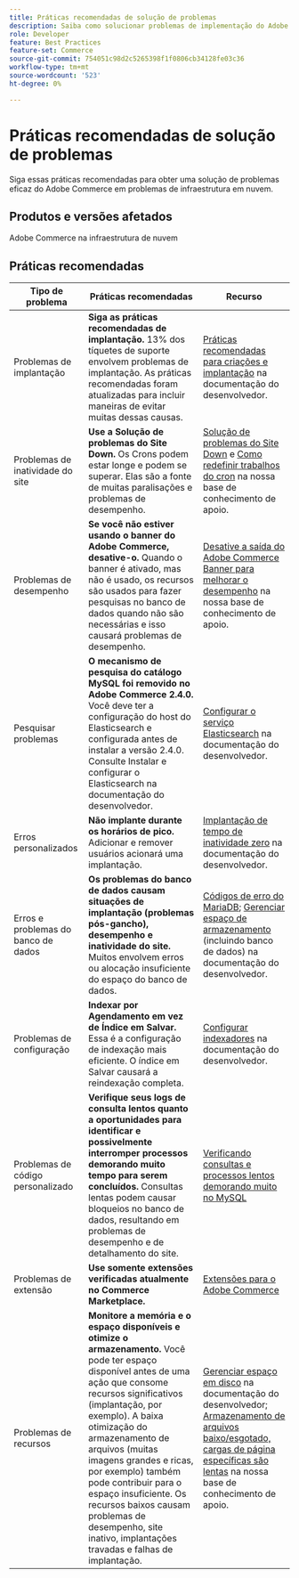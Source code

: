 ```yaml
---
title: Práticas recomendadas de solução de problemas
description: Saiba como solucionar problemas de implementação do Adobe Commerce.
role: Developer
feature: Best Practices
feature-set: Commerce
source-git-commit: 754051c98d2c5265398f1f0806cb34128fe03c36
workflow-type: tm+mt
source-wordcount: '523'
ht-degree: 0%

---
```



# Práticas recomendadas de solução de problemas

Siga essas práticas recomendadas para obter uma solução de problemas eficaz do Adobe Commerce em problemas de infraestrutura em nuvem.

## Produtos e versões afetados

Adobe Commerce na infraestrutura de nuvem

## Práticas recomendadas

| Tipo de problema | Práticas recomendadas | Recurso |
|----------------------------|----------------------------------------------------------------------------------------------------------------------------------------------------------------------------------------------------------------------------------------------------------------------------------------------------------------------------------------------------------------------------------------------------|-------------------------------------------------------------------------------------------------------------------------------------------------------------------------------------------------------------------------------------------------------------------------------------------------------------------------------------------------------------------------------------------------------|
| Problemas de implantação | **Siga as práticas recomendadas de implantação.** 13% dos tíquetes de suporte envolvem problemas de implantação. As práticas recomendadas foram atualizadas para incluir maneiras de evitar muitas dessas causas. | [Práticas recomendadas para criações e implantação](https://devdocs.magento.com/cloud/reference/discover-deploy.html#best-practices) na documentação do desenvolvedor. |
| Problemas de inatividade do site | **Use a Solução de problemas do Site Down.** Os Crons podem estar longe e podem se superar. Elas são a fonte de muitas paralisações e problemas de desempenho. | [Solução de problemas do Site Down](https://experienceleague.adobe.com/docs/commerce-knowledge-base/kb/troubleshooting/site-down-or-unresponsive/magento-site-down-troubleshooter.html?lang=en) e [Como redefinir trabalhos do cron](https://experienceleague.adobe.com/docs/commerce-knowledge-base/kb/troubleshooting/miscellaneous/cron-job-is-stuck-in-running-status.html?lang=en) na nossa base de conhecimento de apoio. |
| Problemas de desempenho | **Se você não estiver usando o banner do Adobe Commerce, desative-o.** Quando o banner é ativado, mas não é usado, os recursos são usados para fazer pesquisas no banco de dados quando não são necessárias e isso causará problemas de desempenho. | [Desative a saída do Adobe Commerce Banner para melhorar o desempenho](https://experienceleague.adobe.com/docs/commerce-knowledge-base/kb/troubleshooting/miscellaneous/disable-magento-banner-output-to-improve-site-performance.html) na nossa base de conhecimento de apoio. |
| Pesquisar problemas | **O mecanismo de pesquisa do catálogo MySQL foi removido no Adobe Commerce 2.4.0.** Você deve ter a configuração do host do Elasticsearch e configurada antes de instalar a versão 2.4.0. Consulte Instalar e configurar o Elasticsearch na documentação do desenvolvedor. | [Configurar o serviço Elasticsearch](https://devdocs.magento.com/cloud/project/services-elastic.html) na documentação do desenvolvedor. |
| Erros personalizados | **Não implante durante os horários de pico.** Adicionar e remover usuários acionará uma implantação. | [Implantação de tempo de inatividade zero](https://devdocs.magento.com/cloud/deploy/reduce-downtime.html) na documentação do desenvolvedor. |
| Erros e problemas do banco de dados | **Os problemas do banco de dados causam situações de implantação (problemas pós-gancho), desempenho e inatividade do site.** Muitos envolvem erros ou alocação insuficiente do espaço do banco de dados. | [Códigos de erro do MariaDB](https://mariadb.com/kb/en/library/mariadb-error-codes/#mariadb-specific-error-codes); [Gerenciar espaço de armazenamento](https://devdocs.magento.com/cloud/project/manage-disk-space.html) (incluindo banco de dados) na documentação do desenvolvedor. |
| Problemas de configuração | **Indexar por Agendamento em vez de Índice em Salvar.** Essa é a configuração de indexação mais eficiente. O índice em Salvar causará a reindexação completa. | [Configurar indexadores](../../../configuration/cli/manage-indexers.md#configure-indexers) na documentação do desenvolvedor. |
| Problemas de código personalizado | **Verifique seus logs de consulta lentos quanto a oportunidades para identificar e possivelmente interromper processos demorando muito tempo para serem concluídos.** Consultas lentas podem causar bloqueios no banco de dados, resultando em problemas de desempenho e de detalhamento do site. | [Verificando consultas e processos lentos demorando muito no MySQL](https://experienceleague.adobe.com/docs/commerce-knowledge-base/kb/troubleshooting/database/checking-slow-queries-and-processes-mysql.html) |
| Problemas de extensão | **Use somente extensões verificadas atualmente no Commerce Marketplace.** | [Extensões para o Adobe Commerce](https://marketplace.magento.com/extensions.html) |
| Problemas de recursos | **Monitore a memória e o espaço disponíveis e otimize o armazenamento.** Você pode ter espaço disponível antes de uma ação que consome recursos significativos (implantação, por exemplo). A baixa otimização do armazenamento de arquivos (muitas imagens grandes e ricas, por exemplo) também pode contribuir para o espaço insuficiente. Os recursos baixos causam problemas de desempenho, site inativo, implantações travadas e falhas de implantação. | [Gerenciar espaço em disco](https://devdocs.magento.com/cloud/project/manage-disk-space.html) na documentação do desenvolvedor; [Armazenamento de arquivos baixo/esgotado, cargas de página específicas são lentas](https://experienceleague.adobe.com/docs/commerce-knowledge-base/kb/troubleshooting/miscellaneous/file-storage-low-specific-page-loads-are-slow.html?lang=en) na nossa base de conhecimento de apoio. |

